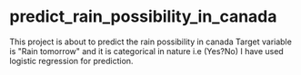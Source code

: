 # predict_rain_possibility_in_canada
This project is about to predict the rain possibility in canada
Target variable is "Rain tomorrow" and it is categorical in nature i.e (Yes?No)
I have used logistic regression for prediction.
